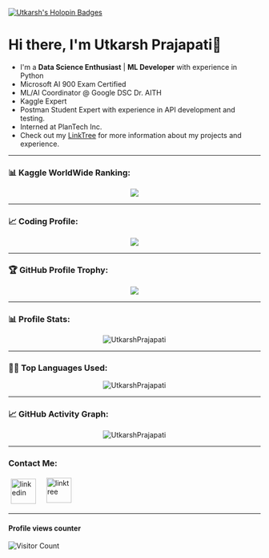 [![Utkarsh's Holopin Badges](https://holopin.me/ut_op)](https://holopin.io/@ut_op)

# Hi there, I'm Utkarsh Prajapati👋

- I'm a **Data Science Enthusiast** | **ML Developer** with experience in Python
- Microsoft AI 900 Exam Certified
- ML/AI Coordinator @ Google DSC Dr. AITH
- Kaggle Expert
- Postman Student Expert with experience in API development and testing.
- Interned at PlanTech Inc.
- Check out my [LinkTree](https://linktr.ee/ut_op) for more information about my projects and experience.

---

### 📊 Kaggle WorldWide Ranking:

<p align="center">
  <a target="_blank" href="https://kaggle.com/utisop/" rel="noopener noreferrer">
    <img src="https://road-to-kaggle-grandmaster.vercel.app/api/badges/utisop/notebook">
  </a>
</p>


---

### 📈 Coding Profile:
<p align="center">
  <a target="_blank" href="https://leetcode.com/utkarshprap/" rel="noopener noreferrer">
    <img src="https://leetcard.jacoblin.cool/utkarshprap?theme=dark&font=Poppins%20Infant&ext=heatmap">
  </a>
</p>

---

### 🏆 GitHub Profile Trophy:

<p align="center">
  <a href="https://github.com/ryo-ma/github-profile-trophy">
    <img src="https://github-profile-trophy.vercel.app/?username=UtkarshPrajapati&column=8&theme=darkhub&no-frame=true&no-bg=true&rank=SSS,SS,S,AAA,AA,A,B,C,SECRET"/>
  </a>
</p>

---

### 📊 Profile Stats:

<p align="center">
  <img src = "https://readme-stats-hazel-two.vercel.app/api?username=UtkarshPrajapati&bg_color=30,e96443,904e95&title_color=fff&text_color=fff" alt="UtkarshPrajapati" />
</p>

---

### 👨‍💻 Top Languages Used:

<p align="center">
  <img src = "https://readme-stats-hazel-two.vercel.app/api/top-langs/?username=UtkarshPrajapati&layout=compact&bg_color=30,e96443,904e95&title_color=fff&text_color=fff" alt="UtkarshPrajapati" />
</p>


---

### 📈 GitHub Activity Graph:

<p align="center">
  <img src = "https://github-readme-streak-stats.herokuapp.com?user=UtkarshPrajapati&theme=radical&ring=DD2727&fire=DD2727&dates=DD6227&sideNums=176FC5&sideLabels=1E90FF" alt="UtkarshPrajapati" />
</p>
  
 ---
  
### Contact Me:

<p align="left">
  <a href="https://www.linkedin.com/in/utkarsh-prajapati-175a2319a/"><img alt="linkedin" height="50px" style="padding:5px; vertical-align: middle;" src="https://pngimg.com/uploads/linkedIn/linkedIn_PNG14.png"/></a>   
  <a href="https://linktr.ee/ut_op"><img alt="linktree" height="50px" style="padding-bottom:5px; vertical-align: middle;" src="https://ph-files.imgix.net/0184521c-c83a-4810-92e7-e27474c3e738?auto=format&fit=crop&h=512&w=1024"/></a>
</p>

---

#### Profile views counter

![Visitor Count](https://profile-counter.glitch.me/{UtkarshPrajapati}/count.svg)
